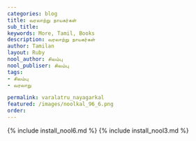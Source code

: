 ```yaml
---
categories: blog
title: வரலாற்று நாயகர்கள்
sub_title: 
keywords: More, Tamil, Books
description: வரலாற்று நாயகர்கள்
author: Tamilan
layout: Ruby
nool_author: சிலம்பு
nool_publiser: சிலம்பு
tags:
- சிலம்பு
- வரலாறு

permalink: varalatru_nayagarkal
featured: /images/noolkal_96_6.png
order: 
---
```


{% include install_nool6.md %}
{% include install_nool3.md %}
